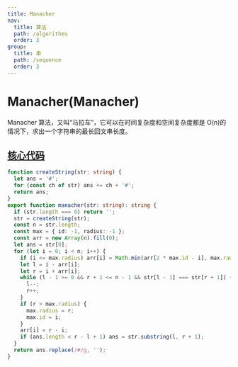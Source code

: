 ```yaml
---
title: Manacher
nav:
  title: 算法
  path: /algorithms
  order: 3
group:
  title: 串
  path: /sequence
  order: 3
---
```


# Manacher(Manacher)

Manacher 算法，又叫“马拉车”，它可以在时间复杂度和空间复杂度都是 O(n)的情况下，求出一个字符串的最长回文串长度。



## [核心代码](https://gitee.com/bestlyg/bestlyg/tree/master/packages/algorithms/src/sequence/manacher.ts)
```ts
function createString(str: string) {
  let ans = '#';
  for (const ch of str) ans += ch + '#';
  return ans;
}
export function manacher(str: string): string {
  if (str.length === 0) return '';
  str = createString(str);
  const n = str.length;
  const max = { id: -1, radius: -1 };
  const arr = new Array(n).fill(0);
  let ans = str[0];
  for (let i = 0; i < n; i++) {
    if (i <= max.radius) arr[i] = Math.min(arr[2 * max.id - i], max.radius - i);
    let l = i - arr[i];
    let r = i + arr[i];
    while (l - 1 >= 0 && r + 1 <= n - 1 && str[l - 1] === str[r + 1]) {
      l--;
      r++;
    }
    if (r > max.radius) {
      max.radius = r;
      max.id = i;
    }
    arr[i] = r - i;
    if (ans.length < r - l + 1) ans = str.substring(l, r + 1);
  }
  return ans.replace(/#/g, '');
}

```
